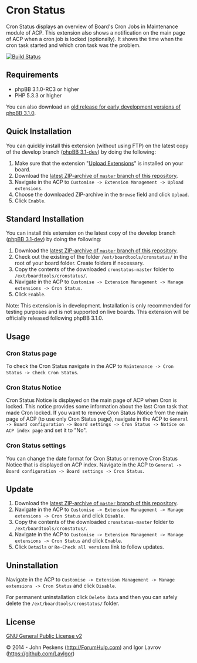 Cron Status
===========
Cron Status displays an overview of Board's Cron Jobs in Maintenance module of ACP. This extension also shows a notification on the main page of ACP when a cron job is locked (optionally). It shows the time when the cron task started and which cron task was the problem.

[![Build Status](https://travis-ci.org/BoardTools/cronstatus.svg?branch=master)](https://travis-ci.org/BoardTools/cronstatus)

## Requirements
* phpBB 3.1.0-RC3 or higher
* PHP 5.3.3 or higher

You can also download an [old release for early development versions of phpBB 3.1.0](https://github.com/BoardTools/cronstatus/releases/tag/v3.1.0-dev).

## Quick Installation
You can quickly install this extension (without using FTP) on the latest copy of the develop branch ([phpBB 3.1-dev](https://github.com/phpbb/phpbb3)) by doing the following:

1. Make sure that the extension "[Upload Extensions](https://github.com/BoardTools/upload)" is installed on your board.
2. Download the [latest ZIP-archive of `master` branch of this repository](https://github.com/BoardTools/cronstatus/archive/master.zip).
3. Navigate in the ACP to `Customise -> Extension Management -> Upload extensions`.
4. Choose the downloaded ZIP-archive in the `Browse` field and click `Upload`.
5. Click `Enable`.

## Standard Installation
You can install this extension on the latest copy of the develop branch ([phpBB 3.1-dev](https://github.com/phpbb/phpbb3)) by doing the following:

1. Download the [latest ZIP-archive of `master` branch of this repository](https://github.com/BoardTools/cronstatus/archive/master.zip).
2. Check out the existing of the folder `/ext/boardtools/cronstatus/` in the root of your board folder. Create folders if necessary.
3. Copy the contents of the downloaded `cronstatus-master` folder to `/ext/boardtools/cronstatus/`.
4. Navigate in the ACP to `Customise -> Extension Management -> Manage extensions -> Cron Status`.
5. Click `Enable`.

Note: This extension is in development. Installation is only recommended for testing purposes and is not supported on live boards. This extension will be officially released following phpBB 3.1.0.

## Usage
### Cron Status page
To check the Cron Status navigate in the ACP to `Maintenance -> Cron Status -> Check Cron Status`.

### Cron Status Notice
Cron Status Notice is displayed on the main page of ACP when Cron is locked. This notice provides some information about the last Cron task that made Cron locked.
If you want to remove Cron Status Notice from the main page of ACP (to use only Cron Status page), navigate in the ACP to `General -> Board configuration -> Board settings -> Cron Status -> Notice on ACP index page` and set it to "No".

### Cron Status settings
You can change the date format for Cron Status or remove Cron Status Notice that is displayed on ACP index.
Navigate in the ACP to `General -> Board configuration -> Board settings -> Cron Status`.

## Update
1. Download the [latest ZIP-archive of `master` branch of this repository](https://github.com/BoardTools/cronstatus/archive/master.zip).
2. Navigate in the ACP to `Customise -> Extension Management -> Manage extensions -> Cron Status` and click `Disable`.
3. Copy the contents of the downloaded `cronstatus-master` folder to `/ext/boardtools/cronstatus/`.
4. Navigate in the ACP to `Customise -> Extension Management -> Manage extensions -> Cron Status` and click `Enable`.
5. Click `Details` or `Re-Check all versions` link to follow updates.

## Uninstallation
Navigate in the ACP to `Customise -> Extension Management -> Manage extensions -> Cron Status` and click `Disable`.

For permanent uninstallation click `Delete Data` and then you can safely delete the `/ext/boardtools/cronstatus/` folder.

## License
[GNU General Public License v2](http://opensource.org/licenses/GPL-2.0)

© 2014 - John Peskens (http://ForumHulp.com) and Igor Lavrov (https://github.com/LavIgor)